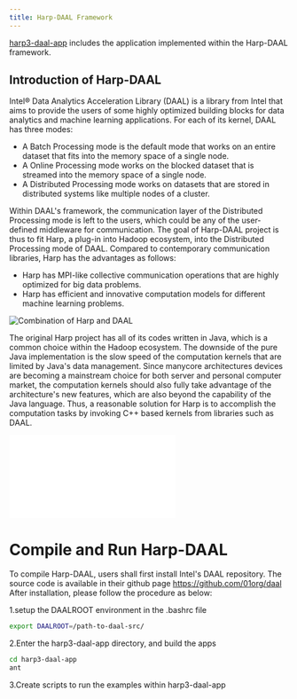 ```yaml
---
title: Harp-DAAL Framework
---
```


[harp3-daal-app](https://github.iu.edu/IU-Big-Data-Lab/Harp/tree/master/harp3-daal-app) includes the application implemented within the Harp-DAAL framework. 

## Introduction of Harp-DAAL 

Intel® Data Analytics Acceleration Library (DAAL) is a library from Intel that aims to provide the users of some highly optimized building blocks for data analytics and machine learning applications. 
For each of its kernel, DAAL has three modes:

* A Batch Processing mode is the default mode that works on an entire dataset that fits into the memory space of a single node.
* A Online Processing mode works on the blocked dataset that is streamed into the memory space of a single node.
* A Distributed Processing mode works on datasets that are stored in distributed systems like multiple nodes of a cluster.

Within DAAL's framework, the communication layer of the Distributed Processing mode is left to the users, which could be any of the user-defined middleware for communication. 
The goal of Harp-DAAL project is thus to fit Harp, a plug-in into Hadoop ecosystem, into the Distributed Processing mode of DAAL. Compared to contemporary communication libraries, 
Harp has the advantages as follows:

* Harp has MPI-like collective communication operations that are highly optimized for big data problems.
* Harp has efficient and innovative computation models for different machine learning problems.

![Combination of Harp and DAAL](/img/harpdaal/Harp-DAAL-Structure.png)

The original Harp project has all of its codes written in Java, which is a common choice within the Hadoop ecosystem. 
The downside of the pure Java implementation is the slow speed of the computation kernels that are limited by Java's data management. 
Since manycore architectures devices are becoming a mainstream choice for both server and personal computer market, 
the computation kernels should also fully take advantage of the architecture's new features, which are also beyond the capability of the Java language. 
Thus, a reasonable solution for Harp is to accomplish the computation tasks by invoking C++ based kernels from libraries such as DAAL. 

![Harp-DAAL within HPC-BigData Stack](/img/harpdaal/Harp-DAAL-Diag.pdf)

# Compile and Run Harp-DAAL 

To compile Harp-DAAL, users shall first install Intel's DAAL repository. The source code is available in their github page
https://github.com/01org/daal
After installation, please follow the procedure as below:

1.setup the DAALROOT environment in the .bashrc file
```bash
export DAALROOT=/path-to-daal-src/
```
2.Enter the harp3-daal-app directory, and build the apps
```bash
cd harp3-daal-app
ant
```
3.Create scripts to run the examples within harp3-daal-app

